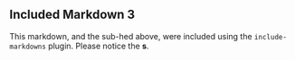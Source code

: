 ## Included Markdown 3

This markdown, and the sub-hed above, were included using the `include-markdowns` plugin. Please notice the **s**.